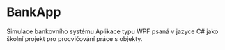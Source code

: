 # BankApp
Simulace bankovního systému
Aplikace typu WPF psaná v jazyce C# jako školní projekt pro procvičování práce s objekty.
